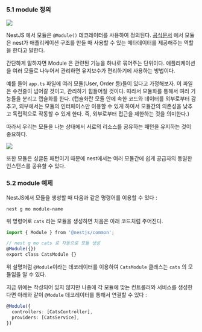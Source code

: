 ### 5.1 module 정의

![](https://docs.nestjs.com/assets/Modules_1.png)

NestJS 에서 모듈은 `@Module()` 데코레이터를 사용하여 정의된다. [공식문서](https://docs.nestjs.com/modules) 에서 모듈은 nest가 애플리케이션 구조를 만들 때 사용할 수 있는 메타데이터를 제공해주는 역할을 한다고 말한다.

간단하게 말하자면 Module 은 관련된 기능을 하나로 묶어주는 단위이다. 애플리케이션을 여러 모듈로 나누어서 관리하면 유지보수가 편리하기에 사용하는 방법이다.

예를 들어 `app.ts` 파일에 여러 모듈(User, Order 등)들이 있다고 가정해보자. 이 파일은 수천줄이 넘어갈 것이고, 관리하기 힘들어질 것이다. 따라서 모듈화를 통해서 여러 기능들을 분리고 캡슐화를 한다.
(캡슐화란 모듈 안에 속한 코드와 데이터를 외부로부터 감추고, 외부에서는 모듈의 인터페이스만 이용할 수 있게 하여서 모듈간의 의존성을 낮추고 독립적으로 작동할 수 있게 한다. 즉, 외부로부터 접근을 제한하는 것을 의미한다.)

따라서 우리는 모듈을 나눈 상태에서 서로의 리소스를 공유하는 패턴을 유지하는 것이 중요하다.

![](https://docs.nestjs.com/assets/Shared_Module_1.png)

또한 모듈은 싱글톤 패턴이기 때문에 nest에서는 여러 모듈간에 쉽게 공급자의 동일한 인스턴스를 공유할 수 있다.

### 5.2 module 예제

NestJS에서 모듈을 생성할 때 다음과 같은 명령어를 이용할 수 있다 :
```
nest g mo module-name
```

위 명령어로 `cats` 라는 모듈을 생성하면 처음은 아래 코드처럼 주어진다.
``` ts
import { Module } from '@nestjs/common';

// nest g mo cats 로 자동으로 모듈 생성
@Module({})
export class CatsModule {}
```

위 설명처럼 `@Module`이라는 데코레이터를 이용하여 `CatsModule` 클래스는 `cats` 의 모듈임을 알 수 있다.  

지금 위에는 작성되어 있지 않지만 나중에 각 모듈에 맞는 컨트롤러와 서비스를 생성한다면 아래와 같이 `@Module` 데코레이터를 통해서 연결할 수 있다 :
``` ts
@Module({
  controllers: [CatsController],
  providers: [CatsService],
})
```

